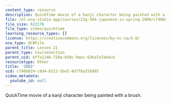 ```yaml
---
content_type: resource
description: QuickTime movie of a kanji character being painted with a brush.
file: /ol-ocw-studio-app/courses/21g-504-japanese-iv-spring-2009/cf40b824c0d482125be58d7f8a25b995_2682.mov
file_size: 622176
file_type: video/quicktime
learning_resource_types: []
license: https://creativecommons.org/licenses/by-nc-sa/4.0/
ocw_type: OCWFile
parent_title: Lesson 21
parent_type: CourseSection
parent_uid: bffa1146-720a-039c-9aec-636a7a7ab4cd
resourcetype: Other
title: '2682'
uid: cf40b824-c0d4-8212-5be5-8d7f8a25b995
video_metadata:
  youtube_id: null
---
```

QuickTime movie of a kanji character being painted with a brush.